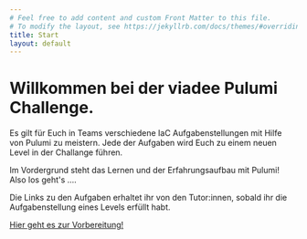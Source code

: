 ```yaml
---
# Feel free to add content and custom Front Matter to this file.
# To modify the layout, see https://jekyllrb.com/docs/themes/#overriding-theme-defaults
title: Start
layout: default
---
```


# Willkommen bei der viadee Pulumi Challenge.

Es gilt für Euch in Teams verschiedene IaC Aufgabenstellungen mit Hilfe von Pulumi zu meistern. 
Jede der Aufgaben wird Euch zu einem neuen Level in der Challange führen.

Im Vordergrund steht das Lernen und der Erfahrungsaufbau mit Pulumi!
Also los geht's ....

Die Links zu den Aufgaben erhaltet ihr von den Tutor:innen, sobald ihr die Aufgabenstellung eines Levels erfüllt habt.

[Hier geht es zur Vorbereitung!](vorbereitung)